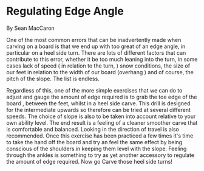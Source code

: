 # Regulating Edge Angle

By Sean MacCaron

One of the most common errors that can be inadvertently made when carving on a board is that we end up with too great of an edge angle, in particular on a heel side turn. There are lots of different factors that can contribute to this error, whether it be too much leaning into the turn, in some cases lack of speed ( in relation to the turn, ) snow conditions, the size of our feet in relation to the width of our board (overhang ) and of course, the pitch of the slope. The list is endless.

Regardless of this, one of the more simple exercises that we can do to adjust and gauge the amount of edge required is to grab the toe edge of the board , between the feet, whilst in a heel side carve. This drill is designed for the intermediate upwards so therefore can be tried at several different speeds. The choice of slope is also to be taken into account relative to your own ability level. The end result is a feeling of a cleaner smoother carve that is comfortable and balanced. Looking in the direction of travel is also recommended. Once this exercise has been practiced a few times it's time to take the hand off the board and try an feel the same effect by being conscious of the shoulders in keeping them level with the slope. Feeling through the ankles is something to try as yet another accessory to regulate the amount of edge required. Now go Carve those heel side turns!

